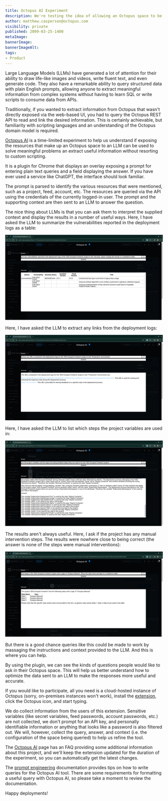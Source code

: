 ```yaml
---
title: Octopus AI Experiment
description: We're testing the idea of allowing an Octopus space to be queried in plain English with an AI integration and would love some feedback.
author: matthew.casperson@octopus.com
visibility: private
published: 2099-03-25-1400
metaImage: 
bannerImage: 
bannerImageAlt: 
tags:
- Product
---
```


Large Language Models (LLMs) have generated a lot of attention for their ability to draw life-like images and videos, write fluent text, and even generate code. They also have a remarkable ability to query structured data with plain English prompts, allowing anyone to extract meaningful information from complex systems without having to learn SQL or write scripts to consume data from APIs.

Traditionally, if you wanted to extract information from Octopus that wasn't directly exposed via the web-based UI, you had to query the Octopus REST API to read and link the desired information. This is certainly achievable, but familiarity with scripting languages and an understanding of the Octopus domain model is required.

[Octopus AI](https://chromewebstore.google.com/detail/octopus-ai-experiment/lpeediihgpakkfdiliphohbglloghlmi) is a time-limited experiment to help us understand if exposing the resources that make up an Octopus space to an LLM can be used to solve meaningful problems an extract useful information without resorting to custom scripting.

It is a plugin for Chrome that displays an overlay exposing a prompt for entering plain text queries and a field displaying the answer. If you have ever used a service like ChatGPT, the interface should look familiar.

The prompt is parsed to identify the various resources that were mentioned, such as a project, feed, account, etc. The resources are queried via the API using the credentials of the currently logged-in user. The prompt and the supporting context are then sent to an LLM to answer the question.

The nice thing about LLMs is that you can ask them to interpret the supplied context and display the results in a number of useful ways. Here, I have asked the LLM to summarize the vulnerabilities reported in the deployment logs as a table:

![Octopus AI screenshot](octopus-ai.png)

Here, I have asked the LLM to extract any links from the deployment logs:

![Octopus AI Screenshot](extract-links.png)

Here, I have asked the LLM to list which steps the project variables are used in:

![Octopus AI Screenshot](find-variables.png)

The results aren't always useful. Here, I ask if the project has any manual intervention steps. The results were nowhere close to being correct (the answer is none of the steps were manual interventions):

![Octopus AI Screenshot](manual-intervention.png)

But there is a good chance queries like this could be made to work by massaging the instructions and context provided to the LLM. And this is where you can help.

By using the plugin, we can see the kinds of questions people would like to ask in their Octopus space. This will help us better understand how to optimize the data sent to an LLM to make the responses more useful and accurate.

If you would like to participate, all you need is a cloud-hosted instance of Octopus (sorry, on-premises instances won't work), install the [extension](https://chromewebstore.google.com/detail/octopus-ai-experiment/lpeediihgpakkfdiliphohbglloghlmi), click the Octopus icon, and start typing.

We do collect information from the users of this extension. Sensitive variables (like secret variables, feed passwords, account passwords, etc.) are not collected, we don't prompt for an API key, and personally identifiable information or anything that looks like a password is also filtered out. We will, however, collect the query, answer, and context (i.e. the configuration of the space being queried) to help us refine the tool.

The [Octopus AI](https://chromewebstore.google.com/detail/octopus-ai-experiment/lpeediihgpakkfdiliphohbglloghlmi) page has an FAQ providing some additional information about this project, and we'll keep the extension updated for the duration of the experiment, so you can automatically get the latest changes.

The [prompt engineering](https://github.com/OctopusSolutionsEngineering/OctopusCopilot/wiki/Prompt-Engineering-with-Octopus) documentation provides tips on how to write queries for the Octopus AI tool. There are some requirements for formatting a useful query with Octopus AI, so please take a moment to review the documentation.

Happy deployments!